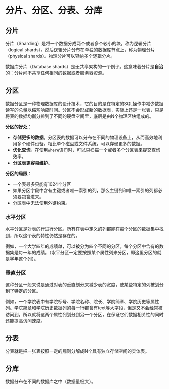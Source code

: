 # 分片、分区、分表、分库

## 分片

分片（Sharding）是将一个数据分成两个或者多个较小的块，称为逻辑分片（logical shards）。然后逻辑分片分布在单独的数据库节点上，称为物理分片（physical shards）。物理分片可以容纳多个逻辑分片。

数据库分片（Database shards）是无共享架构的一个例子。这意味着分片是**自治**的：分片间不共享任何相同的数据或者服务器资源。

## 分区

数据分区是一种物理数据库的设计技术，它的目的是在特定的SQL操作中减少数据读写的总量以缩短响应时间。分区不会形成新的数据表，实际上还是一张表，只是将表的数据均衡分摊到了不同的硬盘空间里，底层是由N个物理区块组成的。

**分区的好处**：

* **存储更多的数据**。分区表的数据可以分布在不同的物理设备上，从而高效地利用多个硬件设备。相比单个磁盘或文件系统，可以存储更多的数据。
* **优化查询**。在使用`where`语句时，可以只扫描一个或者多个分区表来提交查询效率。
* **分区表更容易维护**。

**分区的局限**：

* 一个表最多只能有1024个分区
* 如果分区字段中含有主键或者唯一索引的列，那么主键列和唯一索引的列都必须要包含进来。
* 分区表中无法使用外键约束。

### 水平分区

水平分区是对表的行进行分区。所有在表中定义的列都能在每个分区的数据集中找到，所以这个表的特性仍然是存在的。

例如，一个大学四年的成绩单，可以被分为四个不同的分区，每个分区中含有的数据集是每一年的成绩。（水平分区一定要按照某个属性列来分区，即这里分区的就是学年这个列）。

### 垂直分区

这种分区一般来说是通过对表的垂直划分来减少表的宽度，使某些特定的列被划分到了特定的分区。

例如，一个学院表中有学院标号、学院名称、院长、学院简章、学院历史等属性列。学院简章和学院历史数据列的每一行都含有text等大字段，但是又不会经常被访问到，所以就将这两个属性列划分到另一个分区，在保证它们数据相关性的同时还能提高访问速度。

## 分表

分表就是把一张表按照一定的规则分解成N个具有独立存储空间的实体表。

## 分库

数据分布在不同的数据库之中（数据量极大）。